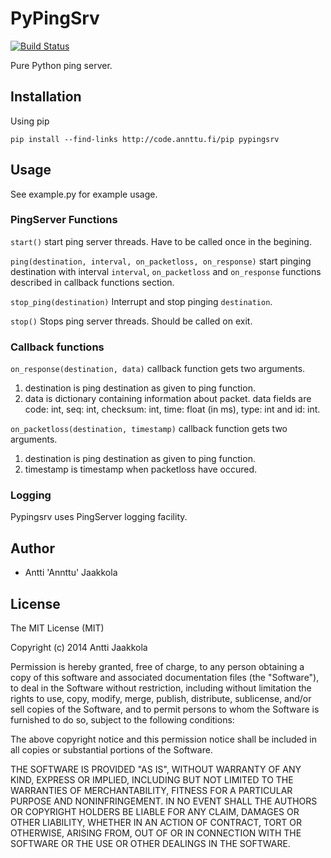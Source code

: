 # PyPingSrv

[![Build Status](https://drone.io/github.com/annttu/pypingsrv/status.png)](https://drone.io/github.com/annttu/pypingsrv/latest)

Pure Python ping server.

## Installation

Using pip

    pip install --find-links http://code.annttu.fi/pip pypingsrv

## Usage


See example.py for example usage.

### PingServer Functions

```start()``` start ping server threads. Have to be called once in the begining.

```ping(destination, interval, on_packetloss, on_response)``` start pinging destination with interval `interval`, ```on_packetloss``` and ```on_response``` functions described in callback functions section.

```stop_ping(destination)``` Interrupt and stop pinging ```destination```.

```stop()``` Stops ping server threads. Should be called on exit.

### Callback functions

```on_response(destination, data)``` callback function gets two arguments.

1. destination is ping destination as given to ping function.
2. data is dictionary containing information about packet. data fields are code: int, seq: int, checksum: int, time: float (in ms), type: int and id: int.


```on_packetloss(destination, timestamp)``` callback function gets two arguments.

1. destination is ping destination as given to ping function.
2. timestamp is timestamp when packetloss have occured.

### Logging

Pypingsrv uses PingServer logging facility.

## Author

* Antti 'Annttu' Jaakkola


## License

The MIT License (MIT)

Copyright (c) 2014 Antti Jaakkola

Permission is hereby granted, free of charge, to any person obtaining a copy
of this software and associated documentation files (the "Software"), to deal
in the Software without restriction, including without limitation the rights
to use, copy, modify, merge, publish, distribute, sublicense, and/or sell
copies of the Software, and to permit persons to whom the Software is
furnished to do so, subject to the following conditions:

The above copyright notice and this permission notice shall be included in
all copies or substantial portions of the Software.

THE SOFTWARE IS PROVIDED "AS IS", WITHOUT WARRANTY OF ANY KIND, EXPRESS OR
IMPLIED, INCLUDING BUT NOT LIMITED TO THE WARRANTIES OF MERCHANTABILITY,
FITNESS FOR A PARTICULAR PURPOSE AND NONINFRINGEMENT. IN NO EVENT SHALL THE
AUTHORS OR COPYRIGHT HOLDERS BE LIABLE FOR ANY CLAIM, DAMAGES OR OTHER
LIABILITY, WHETHER IN AN ACTION OF CONTRACT, TORT OR OTHERWISE, ARISING FROM,
OUT OF OR IN CONNECTION WITH THE SOFTWARE OR THE USE OR OTHER DEALINGS IN
THE SOFTWARE.
